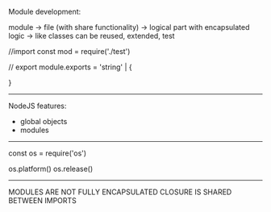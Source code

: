 Module development:

module -> file (with share functionality) -> logical part with encapsulated logic ->  like classes can be reused, extended, test

//import
const mod = require('./test')

// export 
module.exports = 'string' | {

}

---

NodeJS features:
  - global objects
  - modules

---

const os = require('os')

os.platform()
os.release()

---

MODULES ARE NOT FULLY ENCAPSULATED
CLOSURE IS SHARED BETWEEN IMPORTS
